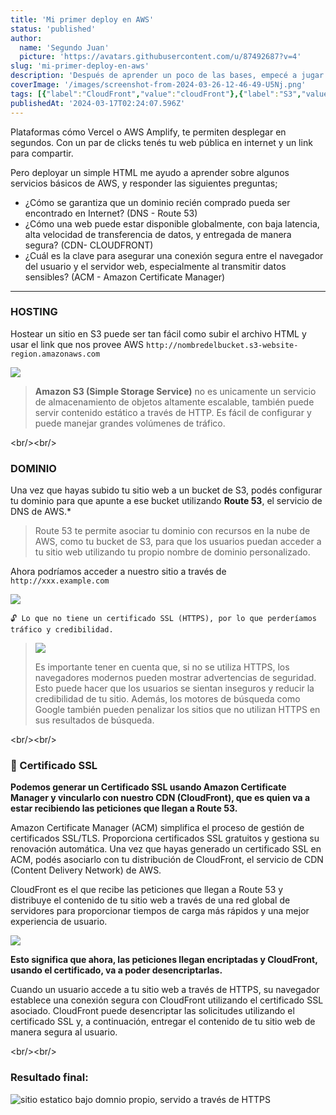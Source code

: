 ```yaml
---
title: 'Mi primer deploy en AWS'
status: 'published'
author:
  name: 'Segundo Juan'
  picture: 'https://avatars.githubusercontent.com/u/87492687?v=4'
slug: 'mi-primer-deploy-en-aws'
description: 'Después de aprender un poco de las bases, empecé a jugar un poco con algunos servicios basicos de AWS y desplegué un sitio estatico (HTML)'
coverImage: '/images/screenshot-from-2024-03-26-12-46-49-U5Nj.png'
tags: [{"label":"CloudFront","value":"cloudFront"},{"label":"S3","value":"s3"},{"label":"Route53","value":"route53"},{"label":"ACM","value":"acm"},{"label":"DNS","value":"dns"},{"label":"CDN","value":"cdn"}]
publishedAt: '2024-03-17T02:24:07.596Z'
---
```


Plataformas cómo Vercel o AWS Amplify, te permiten desplegar en segundos. Con un par de clicks tenés tu web pública en internet y un link para compartir.

Pero deployar un simple HTML me ayudo a aprender sobre algunos servicios básicos de AWS, y responder las siguientes preguntas;

- ¿Cómo se garantiza que un dominio recién comprado pueda ser encontrado en Internet? (DNS - Route 53)
- ¿Cómo una web puede estar disponible globalmente, con baja latencia, alta velocidad de transferencia de datos, y entregada de manera segura? (CDN- CLOUDFRONT)
- ¿Cuál es la clave para asegurar una conexión segura entre el navegador del usuario y el servidor web, especialmente al transmitir datos sensibles? (ACM - Amazon Certificate Manager)

---

### HOSTING

Hostear un sitio en S3 puede ser tan fácil como subir el archivo HTML y usar el link que nos provee AWS `http://nombredelbucket.s3-website-region.amazonaws.com`

![](/images/screenshot-from-2024-03-26-12-15-05-cxOT.png)

> **Amazon S3 (Simple Storage Service)** no es unicamente un servicio de almacenamiento de objetos altamente escalable, también puede servir contenido estático a través de HTTP. Es fácil de configurar y puede manejar grandes volúmenes de tráfico.

&lt;br/&gt;&lt;br/&gt;

### DOMINIO

Una vez que hayas subido tu sitio web a un bucket de S3, podés configurar tu dominio para que apunte a ese bucket utilizando **Route 53**, el servicio de DNS de AWS.* 

>  Route 53 te permite asociar tu dominio con recursos en la nube de AWS, como tu bucket de S3, para que los usuarios puedan acceder a tu sitio web utilizando tu propio nombre de dominio personalizado.

Ahora podríamos acceder a nuestro sitio a través de `http://xxx.example.com`

![](/images/screenshot-from-2024-03-26-12-40-42-czMD.png)

`🔓️ Lo que no tiene un certificado SSL (HTTPS), por lo que perderíamos tráfico y credibilidad.`

> ![](/images/screenshot-from-2024-03-26-12-16-48-EwNT.png)
>
> Es importante tener en cuenta que, si no se utiliza HTTPS, los navegadores modernos pueden mostrar advertencias de seguridad. Esto puede hacer que los usuarios se sientan inseguros y reducir la credibilidad de tu sitio. Además, los motores de búsqueda como Google también pueden penalizar los sitios que no utilizan HTTPS en sus resultados de búsqueda.

&lt;br/&gt;&lt;br/&gt;

### 🔐️ Certificado SSL

**Podemos generar un Certificado SSL usando Amazon Certificate Manager y vincularlo con nuestro CDN (CloudFront), que es quien va a estar recibiendo las peticiones que llegan a Route 53.**

Amazon Certificate Manager (ACM) simplifica el proceso de gestión de certificados SSL/TLS. Proporciona certificados SSL gratuitos y gestiona su renovación automática. Una vez que hayas generado un certificado SSL en ACM, podés asociarlo con tu distribución de CloudFront, el servicio de CDN (Content Delivery Network) de AWS. 

CloudFront es el que recibe las peticiones que llegan a Route 53 y distribuye el contenido de tu sitio web a través de una red global de servidores para proporcionar tiempos de carga más rápidos y una mejor experiencia de usuario.

![](/images/screenshot-from-2024-03-26-12-46-49-c1MD.png)

**Esto significa que ahora, las peticiones llegan encriptadas y CloudFront, usando el certificado, va a poder desencriptarlas.**

Cuando un usuario accede a tu sitio web a través de HTTPS, su navegador establece una conexión segura con CloudFront utilizando el certificado SSL asociado. CloudFront puede desencriptar las solicitudes utilizando el certificado SSL y, a continuación, entregar el contenido de tu sitio web de manera segura al usuario.

&lt;br/&gt;&lt;br/&gt;

### Resultado final:

![sitio estatico bajo domnio propio, servido a través de HTTPS](/images/screenshot-from-2024-03-26-12-19-13-U4MT.png)